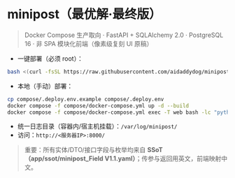 # minipost（最优解·最终版）

> Docker Compose 生产取向 · FastAPI + SQLAlchemy 2.0 · PostgreSQL 16 · 非 SPA 模块化前端（像素级复刻 UI 原稿）

- 一键部署（必须 root）：
```bash
bash <(curl -fsSL https://raw.githubusercontent.com/aidaddydog/minipost/main/scripts/bootstrap_online.sh)
```
- 本地（手动）部署：
```bash
cp compose/.deploy.env.example compose/.deploy.env
docker compose -f compose/docker-compose.yml up -d --build
docker compose -f compose/docker-compose.yml exec -T web bash -lc "python -m app.bootstrap migrate && python -m app.bootstrap init-admin --user admin --password 'Your@Pass123' && python -m app.bootstrap reload-nav"
```

- 统一日志目录（容器内/宿主机挂载）：`/var/log/minipost/`
- 访问：`http://<服务器IP>:8000/`

> 重要：所有实体/DTO/接口字段与枚举均来自 **SSoT（app/ssot/minipost_Field V1.1.yaml）**；传参与返回用英文，前端映射中文。
